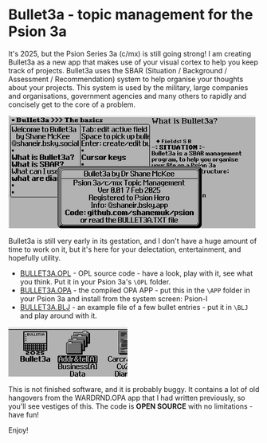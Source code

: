 # Bullet3a - topic management for the Psion 3a
It's 2025, but the Psion Series 3a (c/mx) is still going strong! I am creating Bullet3a as a new app that makes use of your visual cortex to help you keep track of projects.
Bullet3a uses the SBAR (Situation / Background / Assessment / Recommendation) system to help organise your thoughts about your projects. 
This system is used by the military, large companies and organisations, government agencies and many others to rapidly and concisely get to the core of a problem.

![Bullet3a](https://github.com/shanemuk/psion/blob/main/bullet3a/screenshot_B3A.png)

Bullet3a is still very early in its gestation, and I don't have a huge amount of time to work on it, but it's here for your delectation, entertainment, and hopefully utility.
* [BULLET3A.OPL](https://github.com/shanemuk/psion/blob/main/bullet3a/BULLET3A.OPL) - OPL source code - have a look, play with it, see what you think. Put it in your Psion 3a's ```\OPL``` folder.
* [BULLET3A.OPA](https://github.com/shanemuk/psion/blob/main/bullet3a/BULLET3A.OPA) - the compiled OPA APP - put this in the ```\APP``` folder in your Psion 3a and install from the system screen: Psion-I
* [BULLET3A.BLJ](https://github.com/shanemuk/psion/blob/main/bullet3a/BULLET3A.BLJ) - an example file of a few bullet entries - put it in ```\BLJ``` and play around with it.

![SystemScreen](https://github.com/shanemuk/psion/blob/main/bullet3a/screenshot_B3a_sys.png)

This is not finished software, and it is probably buggy. It contains a lot of old hangovers from the WARDRND.OPA app that I had written previously, so you'll see vestiges of this. The code is **OPEN SOURCE** with no limitations - have fun!

Enjoy!
